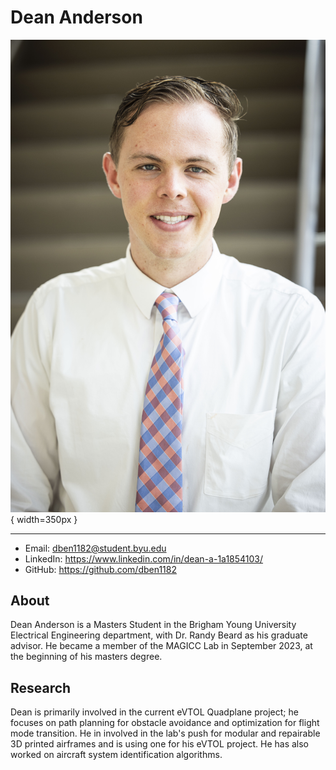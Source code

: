 
# Dean Anderson

![](../assets/DeanAnderson_front.jpg){ width=350px }

---

- Email: dben1182@student.byu.edu
- LinkedIn: https://www.linkedin.com/in/dean-a-1a1854103/
- GitHub: https://github.com/dben1182

## About

Dean Anderson is a Masters Student in the Brigham Young University Electrical Engineering department, with Dr. Randy Beard as his graduate advisor. He became a member of the MAGICC Lab in September 2023, at the beginning of his masters degree.

## Research

Dean is primarily involved in the current eVTOL Quadplane project; he focuses on path planning for obstacle avoidance and optimization for flight mode transition. He in involved in the lab's push for modular and repairable 3D printed airframes and is using one for his eVTOL project. He has also worked on aircraft system identification algorithms.
